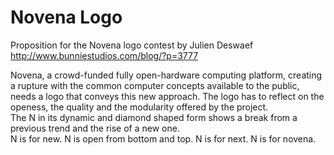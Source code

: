 Novena Logo
===========

Proposition for the Novena logo contest by Julien Deswaef  
http://www.bunniestudios.com/blog/?p=3777  

Novena, a crowd-funded fully open-hardware computing platform, creating a rupture with the common computer concepts available to the public, 
needs a logo that conveys this new approach. The logo has to reflect on the openess, the quality and the modularity offered by the project.  
The N in its dynamic and diamond shaped form shows a break from a previous trend and the rise of a new one.  
N is for new. N is open from bottom and top. N is for next. N is for novena.  


 
